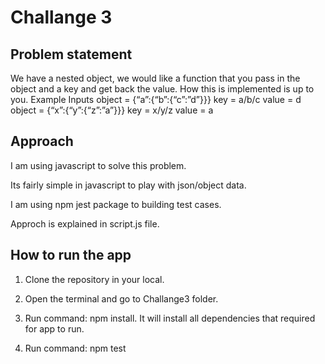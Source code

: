 # Challange 3

## Problem statement

We have a nested object, we would like a function that you pass in the object and a key and get
back the value. How this is implemented is up to you.
Example Inputs
object = {“a”:{“b”:{“c”:”d”}}}
key = a/b/c
value = d
object = {“x”:{“y”:{“z”:”a”}}}
key = x/y/z
value = a

## Approach

I am using javascript to solve this problem.

Its fairly simple in javascript to play with json/object data.

I am using npm jest package to building test cases.

Approch is explained in script.js file.

## How to run the app

1. Clone the repository in your local.

2. Open the terminal and go to Challange3 folder.

3. Run command: npm install. It will install all dependencies that required for app to run.

4. Run command: npm test